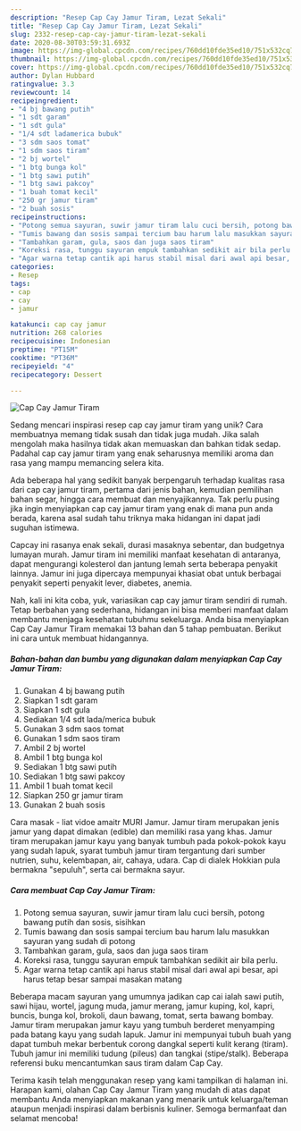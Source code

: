 ```yaml
---
description: "Resep Cap Cay Jamur Tiram, Lezat Sekali"
title: "Resep Cap Cay Jamur Tiram, Lezat Sekali"
slug: 2332-resep-cap-cay-jamur-tiram-lezat-sekali
date: 2020-08-30T03:59:31.693Z
image: https://img-global.cpcdn.com/recipes/760dd10fde35ed10/751x532cq70/cap-cay-jamur-tiram-foto-resep-utama.jpg
thumbnail: https://img-global.cpcdn.com/recipes/760dd10fde35ed10/751x532cq70/cap-cay-jamur-tiram-foto-resep-utama.jpg
cover: https://img-global.cpcdn.com/recipes/760dd10fde35ed10/751x532cq70/cap-cay-jamur-tiram-foto-resep-utama.jpg
author: Dylan Hubbard
ratingvalue: 3.3
reviewcount: 14
recipeingredient:
- "4 bj bawang putih"
- "1 sdt garam"
- "1 sdt gula"
- "1/4 sdt ladamerica bubuk"
- "3 sdm saos tomat"
- "1 sdm saos tiram"
- "2 bj wortel"
- "1 btg bunga kol"
- "1 btg sawi putih"
- "1 btg sawi pakcoy"
- "1 buah tomat kecil"
- "250 gr jamur tiram"
- "2 buah sosis"
recipeinstructions:
- "Potong semua sayuran, suwir jamur tiram lalu cuci bersih, potong bawang putih dan sosis, sisihkan"
- "Tumis bawang dan sosis sampai tercium bau harum lalu masukkan sayuran yang sudah di potong"
- "Tambahkan garam, gula, saos dan juga saos tiram"
- "Koreksi rasa, tunggu sayuran empuk tambahkan sedikit air bila perlu."
- "Agar warna tetap cantik api harus stabil misal dari awal api besar, api harus tetap besar sampai masakan matang"
categories:
- Resep
tags:
- cap
- cay
- jamur

katakunci: cap cay jamur 
nutrition: 268 calories
recipecuisine: Indonesian
preptime: "PT15M"
cooktime: "PT36M"
recipeyield: "4"
recipecategory: Dessert

---
```



![Cap Cay Jamur Tiram](https://img-global.cpcdn.com/recipes/760dd10fde35ed10/751x532cq70/cap-cay-jamur-tiram-foto-resep-utama.jpg)

Sedang mencari inspirasi resep cap cay jamur tiram yang unik? Cara membuatnya memang tidak susah dan tidak juga mudah. Jika salah mengolah maka hasilnya tidak akan memuaskan dan bahkan tidak sedap. Padahal cap cay jamur tiram yang enak seharusnya memiliki aroma dan rasa yang mampu memancing selera kita.

Ada beberapa hal yang sedikit banyak berpengaruh terhadap kualitas rasa dari cap cay jamur tiram, pertama dari jenis bahan, kemudian pemilihan bahan segar, hingga cara membuat dan menyajikannya. Tak perlu pusing jika ingin menyiapkan cap cay jamur tiram yang enak di mana pun anda berada, karena asal sudah tahu triknya maka hidangan ini dapat jadi suguhan istimewa.

Capcay ini rasanya enak sekali, durasi masaknya sebentar, dan budgetnya lumayan murah. Jamur tiram ini memiliki manfaat kesehatan di antaranya, dapat mengurangi kolesterol dan jantung lemah serta beberapa penyakit lainnya. Jamur ini juga dipercaya mempunyai khasiat obat untuk berbagai penyakit seperti penyakit lever, diabetes, anemia.


Nah, kali ini kita coba, yuk, variasikan cap cay jamur tiram sendiri di rumah. Tetap berbahan yang sederhana, hidangan ini bisa memberi manfaat dalam membantu menjaga kesehatan tubuhmu sekeluarga. Anda bisa menyiapkan Cap Cay Jamur Tiram memakai 13 bahan dan 5 tahap pembuatan. Berikut ini cara untuk membuat hidangannya.

<!--inarticleads1-->

##### Bahan-bahan dan bumbu yang digunakan dalam menyiapkan Cap Cay Jamur Tiram:

1. Gunakan 4 bj bawang putih
1. Siapkan 1 sdt garam
1. Siapkan 1 sdt gula
1. Sediakan 1/4 sdt lada/merica bubuk
1. Gunakan 3 sdm saos tomat
1. Gunakan 1 sdm saos tiram
1. Ambil 2 bj wortel
1. Ambil 1 btg bunga kol
1. Sediakan 1 btg sawi putih
1. Sediakan 1 btg sawi pakcoy
1. Ambil 1 buah tomat kecil
1. Siapkan 250 gr jamur tiram
1. Gunakan 2 buah sosis


Cara masak - liat vidoe amaitr MURI Jamur. Jamur tiram merupakan jenis jamur yang dapat dimakan (edible) dan memiliki rasa yang khas. Jamur tiram merupakan jamur kayu yang banyak tumbuh pada pokok-pokok kayu yang sudah lapuk, syarat tumbuh jamur tiram tergantung dari sumber nutrien, suhu, kelembapan, air, cahaya, udara. Cap di dialek Hokkian pula bermakna &#34;sepuluh&#34;, serta cai bermakna sayur. 

<!--inarticleads2-->

##### Cara membuat Cap Cay Jamur Tiram:

1. Potong semua sayuran, suwir jamur tiram lalu cuci bersih, potong bawang putih dan sosis, sisihkan
1. Tumis bawang dan sosis sampai tercium bau harum lalu masukkan sayuran yang sudah di potong
1. Tambahkan garam, gula, saos dan juga saos tiram
1. Koreksi rasa, tunggu sayuran empuk tambahkan sedikit air bila perlu.
1. Agar warna tetap cantik api harus stabil misal dari awal api besar, api harus tetap besar sampai masakan matang


Beberapa macam sayuran yang umumnya jadikan cap cai ialah sawi putih, sawi hijau, wortel, jagung muda, jamur merang, jamur kuping, kol, kapri, buncis, bunga kol, brokoli, daun bawang, tomat, serta bawang bombay. Jamur tiram merupakan jamur kayu yang tumbuh berderet menyamping pada batang kayu yang sudah lapuk. Jamur ini mempunyai tubuh buah yang dapat tumbuh mekar berbentuk corong dangkal seperti kulit kerang (tiram). Tubuh jamur ini memiliki tudung (pileus) dan tangkai (stipe/stalk). Beberapa referensi buku mencantumkan saus tiram dalam Cap Cay. 

Terima kasih telah menggunakan resep yang kami tampilkan di halaman ini. Harapan kami, olahan Cap Cay Jamur Tiram yang mudah di atas dapat membantu Anda menyiapkan makanan yang menarik untuk keluarga/teman ataupun menjadi inspirasi dalam berbisnis kuliner. Semoga bermanfaat dan selamat mencoba!
